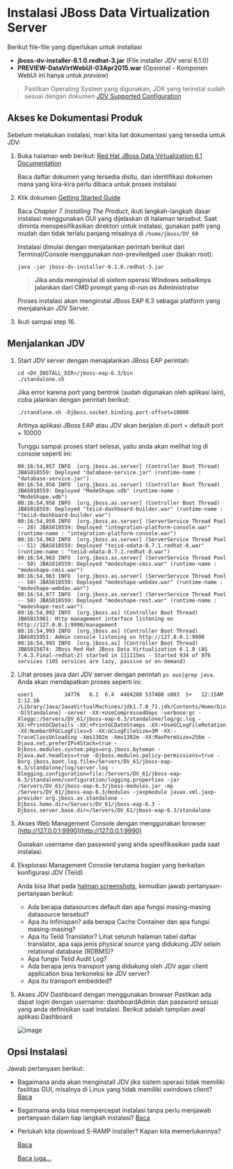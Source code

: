 # Instalasi JBoss Data Virtualization Server

Berikut file-file yang diperlukan untuk installasi

*  **jboss-dv-installer-6.1.0.redhat-3.jar** (File installer JDV versi 6.1.0)
*  **PREVIEW-DataVirtWebUI-03Apr2015.war** (Opsional - Komponen WebUI ini hanya untuk _preview_)

> Pastikan Operating System yang digunakan, JDK yang terinstal sudah sesuai dengan dokumen [JDV Supported Configuration](https://access.redhat.com/articles/703663)



## Akses ke Dokumentasi Produk

Sebelum melakukan instalasi, mari kita liat dokumentasi yang tersedia untuk JDV:

1.  Buka halaman web berikut: [Red Hat JBoss Data Virtualization 6.1 Documentation](https://access.redhat.com/documentation/en-US/Red_Hat_JBoss_Data_Virtualization/)
    
    Baca daftar dokumen yang tersedia disitu, dan identifikasi dokumen mana yang kira-kira perlu dibaca untuk proses instalasi

2.  Klik dokumen [Getting Started Guide](https://access.redhat.com/site/documentation/en-US/Red_Hat_JBoss_Data_Virtualization/6.1/html/Getting_Started_Guide/index.html)

    Baca _Chapter 7. Installing The Product_, ikuti langkah-langkah dasar instalasi menggunakan GUI yang dijelaskan di halaman tersebut. Saat diminta menspesifikasikan direktori untuk instalasi, gunakan path yang mudah dan tidak terlalu panjang misalnya di `/home/jboss/DV_60`
    
    Instalasi dimulai dengan menjalankan perintah berikut dari Terminal/Console menggunakan non-previledged user (bukan root):
    
    ```
    java -jar jboss-dv-installer-6.1.0.redhat-3.jar
    ```
    
    > **Jika anda menginstal di sistem operasi Windows sebaiknya jalankan dari CMD prompt yang di-_run as_ Administrator**
    
    Proses instalasi akan menginstal JBoss EAP 6.3 sebagai platform yang menjalankan JDV Server.

3.  Ikuti sampai step 16.

## Menjalankan JDV

1.  Start JDV server dengan menajalankan JBoss EAP perintah:

	```
	cd <DV_INSTALL_DIR>/jboss-eap-6.3/bin
	./standalone.sh
	```
	
	Jika error karena port yang bentrok (sudah digunakan oleh aplikasi lain), coba jalankan dengan perintah berikut:
	
	```
	./standlone.sh -Djboss.socket.binding.port-offset=10000
	```
	
	Artinya aplikasi JBoss EAP atau JDV akan berjalan di port = default port + 10000
	
	Tunggu sampai proses start selesai, yaitu anda akan melihat log di console seperti ini:
	
	```
	00:16:54,957 INFO  [org.jboss.as.server] (Controller Boot Thread) JBAS018559: Deployed "database-service.jar" (runtime-name : "database-service.jar")
	00:16:54,958 INFO  [org.jboss.as.server] (Controller Boot Thread) JBAS018559: Deployed "ModeShape.vdb" (runtime-name : "ModeShape.vdb")
	00:16:54,958 INFO  [org.jboss.as.server] (Controller Boot Thread) JBAS018559: Deployed "teiid-dashboard-builder.war" (runtime-name : "teiid-dashboard-builder.war")
	00:16:54,959 INFO  [org.jboss.as.server] (ServerService Thread Pool -- 28) JBAS018559: Deployed "integration-platform-console.war" (runtime-name : "integration-platform-console.war")
	00:16:54,963 INFO  [org.jboss.as.server] (ServerService Thread Pool -- 51) JBAS018559: Deployed "teiid-odata-8.7.1.redhat-8.war" (runtime-name : "teiid-odata-8.7.1.redhat-8.war")
	00:16:54,963 INFO  [org.jboss.as.server] (ServerService Thread Pool -- 50) JBAS018559: Deployed "modeshape-cmis.war" (runtime-name : "modeshape-cmis.war")
	00:16:54,963 INFO  [org.jboss.as.server] (ServerService Thread Pool -- 50) JBAS018559: Deployed "modeshape-webdav.war" (runtime-name : "modeshape-webdav.war")
	00:16:54,977 INFO  [org.jboss.as.server] (ServerService Thread Pool -- 50) JBAS018559: Deployed "modeshape-rest.war" (runtime-name : "modeshape-rest.war")
	00:16:54,992 INFO  [org.jboss.as] (Controller Boot Thread) JBAS015961: Http management interface listening on http://127.0.0.1:9990/management
	00:16:54,993 INFO  [org.jboss.as] (Controller Boot Thread) JBAS015951: Admin console listening on http://127.0.0.1:9990
	00:16:54,993 INFO  [org.jboss.as] (Controller Boot Thread) JBAS015874: JBoss Red Hat JBoss Data Virtualization 6.1.0 (AS 7.4.3.Final-redhat-2) started in 111115ms - Started 934 of 976 services (105 services are lazy, passive or on-demand)
	```
2.  Lihat proses java dari JDV server dengan perintah `ps aux|grep java`. Anda akan mendapatkan proses seperti ini:

	```
	user1          34776   0.1  6.4  4404200 537408 s003  S+   12:15AM   2:12.16 /Library/Java/JavaVirtualMachines/jdk1.7.0_71.jdk/Contents/Home/bin/java -D[Standalone] -server -XX:+UseCompressedOops -verbose:gc -Xloggc:/Servers/DV_61/jboss-eap-6.3/standalone/log/gc.log -XX:+PrintGCDetails -XX:+PrintGCDateStamps -XX:+UseGCLogFileRotation -XX:NumberOfGCLogFiles=5 -XX:GCLogFileSize=3M -XX:-TraceClassUnloading -Xms1302m -Xmx1302m -XX:MaxPermSize=256m -Djava.net.preferIPv4Stack=true -Djboss.modules.system.pkgs=org.jboss.byteman -Djava.awt.headless=true -Djboss.modules.policy-permissions=true -Dorg.jboss.boot.log.file=/Servers/DV_61/jboss-eap-6.3/standalone/log/server.log -Dlogging.configuration=file:/Servers/DV_61/jboss-eap-6.3/standalone/configuration/logging.properties -jar /Servers/DV_61/jboss-eap-6.3/jboss-modules.jar -mp /Servers/DV_61/jboss-eap-6.3/modules -jaxpmodule javax.xml.jaxp-provider org.jboss.as.standalone -Djboss.home.dir=/Servers/DV_61/jboss-eap-6.3 -Djboss.server.base.dir=/Servers/DV_61/jboss-eap-6.3/standalone
	```
	
3.  Akses Web Management Console dengan menggunakan browser [http://127.0.0.1:9990](http://127.0.0.1:9990)
	
	Gunakan username dan password yang anda spesifikasikan pada saat instalasi.

4.  Eksplorasi Management Console terutama bagian yang berkaitan konfigurasi JDV (Teiid)
   
    Anda bisa lihat pada [halman screenshots](https://github.com/ejlp12/jboss-dv-workshop/issues/13), kemudian jawab pertanyaan-pertanyaan berikut:

    * Ada berapa datasources default dan apa fungsi masing-masing datasource tersebut?
    * Apa itu Infinispan? ada berapa Cache Container dan apa fungsi masing-masing?
    * Apa itu Teiid Translator? Lihat seluruh halaman tabel daftar translator, apa saja jenis physical source yang didukung JDV selain relational database (RDBMS)?
    * Apa fungsi Teiid Audit Log?
    * Ada berapa jenis transport yang didukung oleh JDV agar client application bisa terkoneksi ke JDV server?
    * Apa itu transport embedded?
    
5.  Akses JDV Dashboard dengan menggunakan browser []()
    Pastikan ada dapat login dengan username: dashboardAdmin dan password sesuai yang anda definisikan saat instalasi. Berikut adalah tampilan awal aplikasi Dashboard

	![image](https://cloud.githubusercontent.com/assets/3068071/7459511/b6c2549c-f2c6-11e4-90f4-bbece137f33a.png)
	
## Opsi Instalasi

Jawab pertanyaan berikut:

 *  Bagaimana anda akan menginstall JDV jika sistem operasi tidak memiliki fasilitas GUI, misalnya di Linux yang tidak memiliki xwindows client?
    [Baca](https://access.redhat.com/documentation/en-US/Red_Hat_JBoss_Data_Virtualization/6.1/html/Installation_Guide/Installing_JBoss_Data_Virtualization_Using_Text_Based_Installer.html)
 *  Bagaimana anda bisa mempercepat instalasi tanpa perlu menjawab pertanyaan dalam tiap langkah instalasi? [Baca](https://access.redhat.com/documentation/en-US/Red_Hat_JBoss_Data_Virtualization/6.1/html/Installation_Guide/chap-Installing_the_Product.html#Red_Hat_JBoss_Data_Virtualization_Installation_Methods)
 *  Perlukah kita download S-RAMP Installer? Kapan kita memerlukannya?

    [Baca](https://access.redhat.com/documentation/en-US/Red_Hat_JBoss_Data_Virtualization/6.1/html/Installation_Guide/The_S-RAMP_Installer.html)

    [Baca juga...](https://access.redhat.com/documentation/en-US/Red_Hat_JBoss_Data_Virtualization/6.1/html/Development_Guide_Volume_2_Governance/chap-Governance_Overview.html)

  

